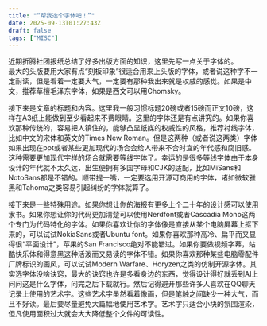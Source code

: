```yaml
---
title: "“帮我选个字体吧！”"
date: 2025-09-13T01:27:43Z
draft: false
tags: ["MISC"]
---
```


近期折腾社团报纸总结了好多出版方面的知识，这里先写一点关于字体的。  
最大的头版要用大家有点“刻板印象”很适合用来上头版的字体，或者说这种字不一定耐读，但是看着一定要大气，一定要有那种我出来就是权威的感觉。如果是中文，推荐草檀毛泽东字体，如果是西文可以用Chomsky。  

接下来是文章的标题和内容。这里我一般习惯标题20磅或者15磅而正文10磅，这样在A3纸上能做到至少看起来不费眼睛。这里的字体还是有点讲究的。如果你喜欢那种传统的，容易把人镇住的，能够凸显纸媒的权威性的风格，推荐衬线字体，比如中文的宋体和英文的Times New Roman。但是这两种（或者说这两类）字体如果出现在ppt或者某些更加现代的场合会给人带来不合时宜的年代感和腐旧感。这种需要更加现代字样的场合就需要等线字体了。幸运的是很多等线字体由于本身设计的年代就不太久远，出生便拥有多国字母和CJK的适配，比如MiSans和NotoSans都是不错的。顺带提一嘴，一定要选用开源可商用的字体，诸如微软雅黑和Tahoma之类容易引起纠纷的字体就算了。  

接下来是一些特殊用途。如果你想让你的海报有更多上个二十年的设计感可以使用隶书。如果你想让你的代码更加清楚可以使用Nerdfont或者Cascadia Mono这两个专门为代码特化的字体。如果你喜欢让你的字体像是直接从某个电脑屏幕上抠下来的，可以试试NokiaSans或者Ubuntu font。如果你喜欢那种高冷、扁平而又显得很“平面设计”，苹果的San Francisco绝对不能错过。如果你要做视频字幕，站酷快乐体和得意黑这种活泼而又易读的字体不错。如果你喜欢那种某些电脑零配件厂牌标识的画风，可以试试Modern Warfare、Horyzen之类的仿制开源字体。其实选字体没啥诀窍，最大的诀窍也许是多看身边的东西，觉得设计得好就丢到AI上问问这是什么字体，问完之后下载就行。然后记得避开那些许多人喜欢在QQ聊天记录上使用的艺术字。这些艺术字虽然看着像画，但是笔触之间缺少一种大气，而且不好读。最后要尽量避免大篇幅地使用艺术字。艺术字只适合小块的氛围渲染，但凡使用面积过大就会大大降低整个文件的可读性。  
